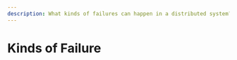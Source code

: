 ```yaml
---
description: What kinds of failures can happen in a distributed system?
---
```


# Kinds of Failure

